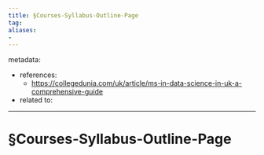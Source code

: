 ```yaml
---
title: §Courses-Syllabus-Outline-Page
tag:
aliases:
- 
---
```


metadata:
- references:
	- https://collegedunia.com/uk/article/ms-in-data-science-in-uk-a-comprehensive-guide
- related to:

---

# §Courses-Syllabus-Outline-Page